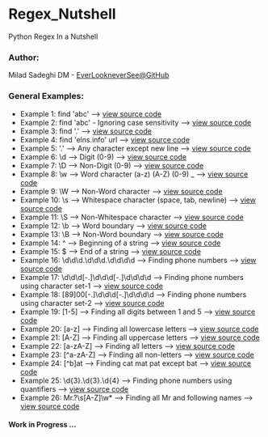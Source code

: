 # Regex_Nutshell
Python Regex In a Nutshell

### Author:
Milad Sadeghi DM - [EverLookneverSee@GitHub](https://elns.info)

### General Examples:
* Example 1: find 'abc' --> [view source code](https://github.com/EverLookNeverSee/regex_nutshell/blob/bc9cf8bcd09c002b0795649632cc2e4b5e5d65b8/general.py#L36-L46)
* Example 2: find 'abc' - Ignoring case sensitivity --> [view source code](https://github.com/EverLookNeverSee/regex_nutshell/blob/bc9cf8bcd09c002b0795649632cc2e4b5e5d65b8/general.py#L48-L56)
* Example 3: find '.' --> [view source code](https://github.com/EverLookNeverSee/regex_nutshell/blob/bc9cf8bcd09c002b0795649632cc2e4b5e5d65b8/general.py#L59-L67)
* Example 4: find 'elns.info' url --> [view source code](https://github.com/EverLookNeverSee/regex_nutshell/blob/bc9cf8bcd09c002b0795649632cc2e4b5e5d65b8/general.py#L70-L78)
* Example 5: '.' --> Any character except new line --> [view source code](https://github.com/EverLookNeverSee/regex_nutshell/blob/bc9cf8bcd09c002b0795649632cc2e4b5e5d65b8/general.py#L81-L89)
* Example 6: \d --> Digit (0-9) --> [view source code](https://github.com/EverLookNeverSee/regex_nutshell/blob/bc9cf8bcd09c002b0795649632cc2e4b5e5d65b8/general.py#L92-L100)
* Example 7: \D --> Non-Digit (0-9) --> [view source code](https://github.com/EverLookNeverSee/regex_nutshell/blob/bc9cf8bcd09c002b0795649632cc2e4b5e5d65b8/general.py#L103-L111)
* Example 8: \w --> Word character (a-z) (A-Z) (0-9) _ --> [view source code](https://github.com/EverLookNeverSee/regex_nutshell/blob/bc9cf8bcd09c002b0795649632cc2e4b5e5d65b8/general.py#L114-L122)
* Example 9: \W --> Non-Word character --> [view source code](https://github.com/EverLookNeverSee/regex_nutshell/blob/bc9cf8bcd09c002b0795649632cc2e4b5e5d65b8/general.py#L125-L133)
* Example 10: \s --> Whitespace character (space, tab, newline) --> [view source code](https://github.com/EverLookNeverSee/regex_nutshell/blob/bc9cf8bcd09c002b0795649632cc2e4b5e5d65b8/general.py#L136-L144)
* Example 11: \S --> Non-Whitespace character --> [view source code](https://github.com/EverLookNeverSee/regex_nutshell/blob/bc9cf8bcd09c002b0795649632cc2e4b5e5d65b8/general.py#L147-L155)
* Example 12: \b --> Word boundary --> [view source code](https://github.com/EverLookNeverSee/regex_nutshell/blob/e346aacce8593da21630351bb0fcd2e1f923b2ee/general.py#L161-L176)
* Example 13: \B --> Non-Word boundary --> [view source code](https://github.com/EverLookNeverSee/regex_nutshell/blob/e346aacce8593da21630351bb0fcd2e1f923b2ee/general.py#L179-L187)
* Example 14: ^ --> Beginning of a string --> [view source code](https://github.com/EverLookNeverSee/regex_nutshell/blob/e346aacce8593da21630351bb0fcd2e1f923b2ee/general.py#L190-L198)
* Example 15: $ --> End of a string --> [view source code](https://github.com/EverLookNeverSee/regex_nutshell/blob/e346aacce8593da21630351bb0fcd2e1f923b2ee/general.py#L201-L209)
* Example 16: \d\d\d.\d\d\d.\d\d\d\d --> Finding phone numbers --> [view source code](https://github.com/EverLookNeverSee/regex_nutshell/blob/e346aacce8593da21630351bb0fcd2e1f923b2ee/general.py#L212-L220)
* Example 17: \d\d\d[-.]\d\d\d[-.]\d\d\d\d --> Finding phone numbers using character set-1 --> [view source code](https://github.com/EverLookNeverSee/regex_nutshell/blob/e346aacce8593da21630351bb0fcd2e1f923b2ee/general.py#L223-L231)
* Example 18: [89]00[-.]\d\d\d[-.]\d\d\d\d --> Finding phone numbers using character set-2 --> [view source code](https://github.com/EverLookNeverSee/regex_nutshell/blob/e346aacce8593da21630351bb0fcd2e1f923b2ee/general.py#L234-L243)
* Example 19: [1-5] --> Finding all digits between 1 and 5 --> [view source code](https://github.com/EverLookNeverSee/regex_nutshell/blob/5d9329631d77e1701098640d79d843cfb7ea8d0a/general.py#L251-L259)
* Example 20: [a-z] --> Finding all lowercase letters --> [view source code](https://github.com/EverLookNeverSee/regex_nutshell/blob/5d9329631d77e1701098640d79d843cfb7ea8d0a/general.py#L262-L270)
* Example 21: [A-Z] --> Finding all uppercase letters --> [view source code](https://github.com/EverLookNeverSee/regex_nutshell/blob/5d9329631d77e1701098640d79d843cfb7ea8d0a/general.py#L273-L281)
* Example 22: [a-zA-Z] --> Finding all letters --> [view source code](https://github.com/EverLookNeverSee/regex_nutshell/blob/5d9329631d77e1701098640d79d843cfb7ea8d0a/general.py#L284-L292)
* Example 23: [^a-zA-Z] --> Finding all non-letters --> [view source code](https://github.com/EverLookNeverSee/regex_nutshell/blob/5d9329631d77e1701098640d79d843cfb7ea8d0a/general.py#L295-L303)
* Example 24: [^b]at --> Finding cat mat pat except bat --> [view source code](https://github.com/EverLookNeverSee/regex_nutshell/blob/5d9329631d77e1701098640d79d843cfb7ea8d0a/general.py#L306-L314)
* Example 25: \d{3}.\d{3}.\d{4} --> Finding phone numbers using quantifiers --> [view source code](https://github.com/EverLookNeverSee/regex_nutshell/blob/5d9329631d77e1701098640d79d843cfb7ea8d0a/general.py#L317-L333)
* Example 26: Mr\.?\s[A-Z]\w* --> Finding all Mr and following names --> [view source code](https://github.com/EverLookNeverSee/regex_nutshell/blob/5d9329631d77e1701098640d79d843cfb7ea8d0a/general.py#L336-L344)


#### Work in Progress ...
